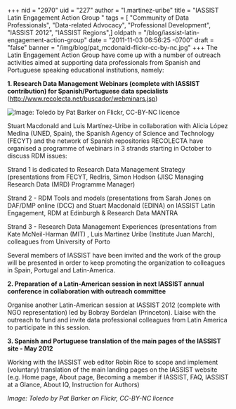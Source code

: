 +++
nid = "2970"
uid = "227"
author = "l.martinez-uribe"
title = "IASSIST Latin Engagement Action Group "
tags = [ "Community of Data Professionals", "Data-related Advocacy", "Professional Development", "IASSIST 2012", "IASSIST Regions",]
oldpath = "/blog/iassist-latin-engagement-action-group"
date = "2011-11-03 06:56:25 -0700"
draft = "false"
banner = "/img/blog/pat_mcdonald-flickr-cc-by-nc.jpg"
+++
The Latin Engagement Action Group have come up with a number of outreach
activities aimed at supporting data professionals from Spanish and
Portuguese speaking educational institutions, namely:

**1. Research Data Management Webinars (complete with IASSIST
contribution) for Spanish/Portuguese data specialists** 
(<http://www.recolecta.net/buscador/webminars.jsp>)

![](/img/blog/pat_mcdonald-flickr-cc-by-nc.jpg "Image: Toledo by Pat Barker on Flickr, CC-BY-NC licence")

Stuart Macdonald and Luis Martínez-Uribe in collaboration with Alicia
López Medina (UNED, Spain), the Spanish Agency of Science and Technology
(FECYT) and the network of Spanish repositories RECOLECTA have organised
a programme of webinars in 3 strands starting in October to discuss RDM
issues:

Strand 1 is dedicated to Research Data Management Strategy
(presentations from FECYT, RedIris, Simon Hodson (JISC Managing Research
Data (MRD) Programme Manager)

Strand 2 - RDM Tools and models (presentations from Sarah Jones on
DAF/DMP online (DCC) and Stuart Macdonald (EDINA) on IASSIST Latin
Engagement, RDM at Edinburgh & Research Data MANTRA 

Strand 3 - Research Data Management Experiences (presentations from Kate
McNeil-Harman (MIT) , Luis Martinez Uribe (Institute Juan March),
colleagues from University of Porto

Several members of IASSIST have been invited and the work of the group
will be presented in order to keep promoting the organization to
colleagues in Spain, Portugal and Latin-America.

**2. Preparation of a Latin-American session in next IASSIST annual conference in collaboration with outreach committee**

Organise another Latin-American session at IASSIST 2012 (complete with
NGO representation) led by Bobray Bordelan (Princeton). Liaise with the
outreach to fund and invite data professional colleagues from Latin
America to participate in this session.

**3. Spanish and Portuguese translation of the main pages of the IASSIST site - May 2012**

Working with the IASSIST web editor Robin Rice to scope and implement
(voluntary) translation of the main landing pages on the IASSIST website
(e.g. Home page, About page, Becoming a member if IASSIST, FAQ, IASSIST
at a Glance, About IQ, Instruction for Authors)

*Image: Toledo by Pat Barker on Flickr, CC-BY-NC licence*
